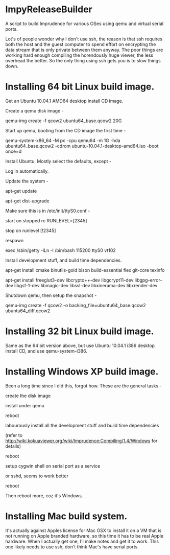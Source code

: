 ImpyReleaseBuilder
==================

A script to build Imprudence for various OSes using qemu and virtual
serial ports.

Lot's of people wonder why I don't use ssh, the reason is that ssh
requires both the host and the guest computer to spend effort on
encrypting the data stream that is only private between them anyway. 
The poor things are working hard enough compiling the horendously huge
viewer, the less overhead the better.  So the only thing using ssh gets
you is to slow things down.


Installing 64 bit Linux build image.
====================================

Get an Ubuntu 10.04.1 AMD64 desktop install CD image.

Create a qemu disk image -

qemu-img create -f qcow2 ubuntu64_base.qcow2 20G


Start up qemu, booting from the CD image the first time -

qemu-system-x86_64 -M pc -cpu qemu64 -m 1G -hda ubuntu64_base.qcow2 -cdrom ubuntu-10.04.1-desktop-amd64.iso -boot once=d


Install Ubuntu.  Mostly select the defaults, except -

Log in automatically.


Update the system -

apt-get update

apt-get dist-upgrade


Make sure this is in /etc/init/ttyS0.conf -

start on stopped rc RUNLEVEL=[2345]

stop on runlevel [!2345]

respawn

exec /sbin/getty -iLn -l /bin/bash 115200 ttyS0 vt102


Install development stuff, and build time dependencies.

apt-get install cmake binutils-gold bison build-essential flex git-core texinfo

apt-get install freeglut3-dev libcrypto++-dev libgcrypt11-dev libgpg-error-dev libgsf-1-dev libmagic-dev libssl-dev libxinerama-dev libxrender-dev


Shutdown qemu, then setup the snapshot -

qemu-img create -f qcow2 -o backing_file=ubuntu64_base.qcow2 ubuntu64_diff.qcow2



Installing 32 bit Linux build image.
====================================

Same as the 64 bit version above, but use Ubuntu 10.04.1 i386 desktop install CD, and use qemu-system-i386.


Installing Windows XP build image.
==================================

Been a long time since I did this, forgot how.  These are the general tasks -


create the disk image

install under qemu

reboot

labourously install all the development stuff and build time dependencies

(refer to http://wiki.kokuaviewer.org/wiki/Imprudence:Compiling/1.4/Windows for details)

reboot

setup cygwin shell on serial port as a service

or sshd, seems to work better

reboot

Then reboot more, coz it's Windows.


Installing Mac build system.
============================

It's actually against Apples license for Mac OSX to install it on a VM
that is not running on Apple branded hardware, so this time it has to be
real Apple hardware.  When I actually get one, I'l make notes and get it
to work.  This one likely needs to use ssh, don't think Mac's have
serial ports.


